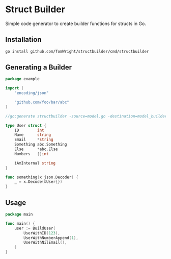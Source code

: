 # Struct Builder

Simple code generator to create builder functions for structs in Go.

## Installation

```bash
go install github.com/TomWright/structbuilder/cmd/structbuilder
```

## Generating a Builder

```go
package example

import (
	"encoding/json"

	"github.com/foo/bar/abc"
)

//go:generate structbuilder -source=model.go -destination=model_builder.go -target=User

type User struct {
	ID        int
	Name      string
	Email     *string
	Something abc.Something
	Else      *abc.Else
	Numbers   []int

	iAmInternal string
}

func something(x json.Decoder) {
	_ = x.Decode(&User{})
}
```

## Usage

```go
package main

func main() {
	user := BuildUser(
		UserWithID(123),
		UserWithNumberAppend(1),
		UserWithNilEmail(),
    )
}
```
